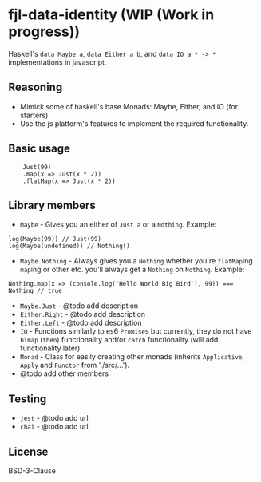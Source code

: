 # fjl-data-identity (WIP (Work in progress))
Haskell's `data Maybe a`, `data Either a b`, and `data IO a * -> *` implementations in javascript.

## Reasoning
- Mimick some of haskell's base Monads: Maybe, Either, and IO (for starters).
- Use the js platform's features to implement the required functionality.

## Basic usage
```
    Just(99)
    .map(x => Just(x * 2))
    .flatMap(x => Just(x * 2))
```

## Library members
- `Maybe` - Gives you an either of `Just a` or a `Nothing`.  Example:
```
log(Maybe(99)) // Just(99)
log(Maybe(undefined)) // Nothing()
```
- `Maybe.Nothing` - Always gives you a `Nothing` whether you're `flatMap`ing `map`ing or other etc. you'll always 
get a `Nothing` on `Nothing`.  Example:
```
Nothing.map(x => (console.log('Hello World Big Bird'), 99)) === Nothing // true
``` 
- `Maybe.Just` - @todo add description
- `Either.Right` - @todo add description
- `Either.Left` - @todo add description
- `IO` - Functions similarly to es6 `Promise`s but currently, they do not have `bimap` (`then`) functionality
and/or `catch` functionality (will add functionality later).
- `Monad` - Class for easily creating other monads (inherits `Applicative`, `Apply` and `Functor` from './src/...'). 
- @todo add other members

## Testing
- `jest` - @todo add url 
- `chai` - @todo add url

## License
BSD-3-Clause
